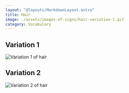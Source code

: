 ```yaml
---
layout: "@layouts/MarkdownLayout.astro"
title: Hair
image: ./assets/images-of-signs/hair-variation-1.gif
category: Vocabulary
---
```


## Variation 1

![Variation 1 of hair](@signs/hair-variation-1.gif)

## Variation 2

![Variation 2 of hair](@signs/hair-variation-2.gif)
